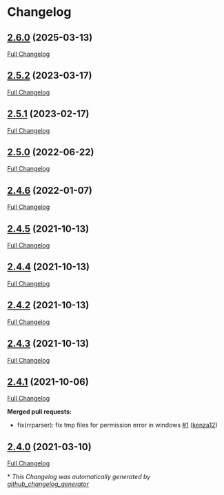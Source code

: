 # Changelog

## [2.6.0](https://github.com/brsynth/RRParser/tree/2.6.0) (2025-03-13)

[Full Changelog](https://github.com/brsynth/RRParser/compare/2.5.2...2.6.0)

## [2.5.2](https://github.com/brsynth/RRParser/tree/2.5.2) (2023-03-17)

[Full Changelog](https://github.com/brsynth/RRParser/compare/2.5.1...2.5.2)

## [2.5.1](https://github.com/brsynth/RRParser/tree/2.5.1) (2023-02-17)

[Full Changelog](https://github.com/brsynth/RRParser/compare/2.5.0...2.5.1)

## [2.5.0](https://github.com/brsynth/RRParser/tree/2.5.0) (2022-06-22)

[Full Changelog](https://github.com/brsynth/RRParser/compare/2.4.6...2.5.0)

## [2.4.6](https://github.com/brsynth/RRParser/tree/2.4.6) (2022-01-07)

[Full Changelog](https://github.com/brsynth/RRParser/compare/2.4.5...2.4.6)

## [2.4.5](https://github.com/brsynth/RRParser/tree/2.4.5) (2021-10-13)

[Full Changelog](https://github.com/brsynth/RRParser/compare/2.4.4...2.4.5)

## [2.4.4](https://github.com/brsynth/RRParser/tree/2.4.4) (2021-10-13)

[Full Changelog](https://github.com/brsynth/RRParser/compare/2.4.2...2.4.4)

## [2.4.2](https://github.com/brsynth/RRParser/tree/2.4.2) (2021-10-13)

[Full Changelog](https://github.com/brsynth/RRParser/compare/2.4.3...2.4.2)

## [2.4.3](https://github.com/brsynth/RRParser/tree/2.4.3) (2021-10-13)

[Full Changelog](https://github.com/brsynth/RRParser/compare/2.4.1...2.4.3)

## [2.4.1](https://github.com/brsynth/RRParser/tree/2.4.1) (2021-10-06)

[Full Changelog](https://github.com/brsynth/RRParser/compare/2.4.0...2.4.1)

**Merged pull requests:**

- fix\(rrparser\): fix tmp files for permission error in windows [\#1](https://github.com/brsynth/RRParser/pull/1) ([kenza12](https://github.com/kenza12))

## [2.4.0](https://github.com/brsynth/RRParser/tree/2.4.0) (2021-03-10)

[Full Changelog](https://github.com/brsynth/RRParser/compare/c217bdf8f0510959f33d77db9817c4f4c7cda815...2.4.0)



\* *This Changelog was automatically generated by [github_changelog_generator](https://github.com/github-changelog-generator/github-changelog-generator)*
